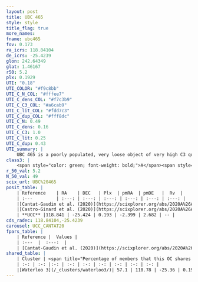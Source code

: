 ```yaml
---
layout: post
title: UBC 465
style: style
title_flag: true
more_names: 
fname: ubc465
fov: 0.173
ra_icrs: 118.84104
de_icrs: -25.4239
glon: 242.64349
glat: 1.46167
r50: 5.2
plx: 0.1929
UTI: "0.18"
UTI_COLOR: "#f9c8bb"
UTI_C_N_COL: "#fffee7"
UTI_C_dens_COL: "#f7c3b9"
UTI_C_C3_COL: "#a6cab9"
UTI_C_lit_COL: "#fdd7c3"
UTI_C_dup_COL: "#fff8dc"
UTI_C_N: 0.49
UTI_C_dens: 0.16
UTI_C_C3: 1.0
UTI_C_lit: 0.25
UTI_C_dup: 0.43
UTI_summary: |
    UBC 465 is a poorly populated, very loose object of very high C3 quality. It is poorly studied in the literature.<br><br><span style="color: #99180f; font-weight: bold;">Warning: </span>This is possibly a duplicated object, which shares a significant percentage of members with at least one previously reported entry.
class3: |
    <span style="color: green; font-weight: bold;">A</span><span style="color: green; font-weight: bold;">A</span>
r_50_val: 5.2
N_50_val: 49
scix_url: UBC%20465
posit_table: |
    | Reference    | RA    | DEC   | Plx  | pmRA  | pmDE   |  Rv  |
    | :---         | :---: | :---: | :---: | :---: | :---: | :---: |
    |[Cantat-Gaudin et al. (2020)](https://scixplorer.org/abs/2020A%26A...640A...1C) | 118.863 | -25.412 | 0.187 | -2.379 | 2.7 | -- |
    |[Castro-Ginard et al. (2020)](https://scixplorer.org/abs/2020A%26A...635A..45C) | 118.87 | -25.448 | 0.188 | -2.383 | 2.71 | -- |
    | **UCC** |118.841 | -25.424 | 0.193 | -2.399 | 2.682 | -- | 
cds_radec: 118.84104,-25.4239
carousel: UCC_CANTAT20
fpars_table: |
    | Reference |  Values |
    | :---  |  :---:  |
    | [Cantat-Gaudin et al. (2020)](https://scixplorer.org/abs/2020A%26A...640A...1C) | `AVNN=0.68, DMNN=13.4, AgeNN=7.61` |
shared_table: |
    | Cluster | <span title="Percentage of members that this OC shares with the ones listed">%</span>   | RA   | DEC   | Plx   | pmRA  | pmDE  | Rv | UTI |
    | :-: | :-: |:-: | :-: | :-: | :-: | :-: | :-: | :-: |
    |[Waterloo 3](/_clusters/waterloo3/)| 57.1 | 118.78 | -25.36 | 0.19 | -2.36 | 2.68 | 91.88 |0.54 |
---
```

